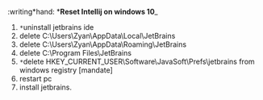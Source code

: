 :writing*hand: ***Reset Intellij on windows 10**\_

1. `*`uninstall jetbrains ide
2. delete C:\Users\Zyan\AppData\Local\JetBrains
3. delete C:\Users\Zyan\AppData\Roaming\JetBrains
4. delete C:\Program Files\JetBrains
5. `*`delete HKEY_CURRENT_USER\Software\JavaSoft\Prefs\jetbrains from windows registry [mandate]
6. restart pc
7. install jetbrains.